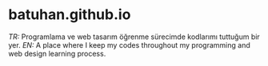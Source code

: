 # batuhan.github.io
_TR:_ Programlama ve web tasarım öğrenme sürecimde kodlarımı tuttuğum bir yer.
_EN:_ A place where I keep my codes throughout my programming and web design learning process.
